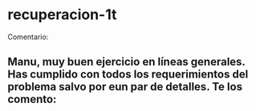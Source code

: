 # recuperacion-1t

Comentario:

Manu, muy buen ejercicio en líneas generales. Has cumplido con todos los requerimientos del problema salvo por eun par de detalles. Te los comento:
- 

